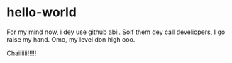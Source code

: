 # hello-world

For my mind now, i dey use github abii. Soif them dey call develiopers, I go raise my hand. Omo, my level don high ooo. 

Chaiiiiii!!!!!
